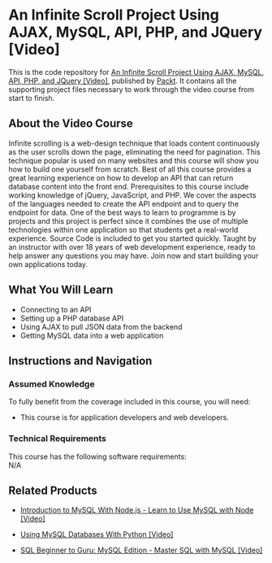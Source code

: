 # An Infinite Scroll Project Using AJAX, MySQL, API, PHP, and JQuery [Video]
This is the code repository for [An Infinite Scroll Project Using AJAX, MySQL, API, PHP, and JQuery [Video]](https://www.packtpub.com/web-development/infinite-scroll-project-using-ajax-mysql-api-php-and-jquery-videoo), published by [Packt](https://www.packtpub.com/?utm_source=github). It contains all the supporting project files necessary to work through the video course from start to finish.
## About the Video Course
Infinite scrolling is a web-design technique that loads content continuously as the user scrolls down the page, eliminating the need for pagination. This technique popular is used on many websites and this course will show you how to build one yourself from scratch. Best of all this course provides a great learning experience on how to develop an API that can return database content into the front end. Prerequisites to this course include working knowledge of jQuery, JavaScript, and PHP. We cover the aspects of the languages needed to create the API endpoint and to query the endpoint for data. One of the best ways to learn to programme is by projects and this project is perfect since it combines the use of multiple technologies within one application so that students get a real-world experience. Source Code is included to get you started quickly. Taught by an instructor with over 18 years of web development experience, ready to help answer any questions you may have. Join now and start building your own applications today.

<H2>What You Will Learn</H2>
<DIV class=book-info-will-learn-text>
<UL>
<li>Connecting to an API</li>
<li>Setting up a PHP database API</li>
<li>Using AJAX to pull JSON data from the backend</li>
<li>Getting MySQL data into a web application</li>
  </UL></DIV>

## Instructions and Navigation
### Assumed Knowledge
To fully benefit from the coverage included in this course, you will need:<br/>
<DIV class=book-info-will-learn-text>
<UL>
<LI> This course is for application developers and web developers.
</LI>
</UL>
<DIV>

### Technical Requirements
This course has the following software requirements:<br/>
N/A

## Related Products
* [Introduction to MySQL With Node.js - Learn to Use MySQL with Node [Video]](https://www.packtpub.com/application-development/introduction-mysql-nodejs-learn-use-mysql-node-video)

* [Using MySQL Databases With Python [Video]]( https://www.packtpub.com/application-development/using-mysql-databases-python-video)

* [SQL Beginner to Guru: MySQL Edition - Master SQL with MySQL [Video]]( https://www.packtpub.com/application-development/sql-beginner-guru-mysql-edition-master-sql-mysql-video)

